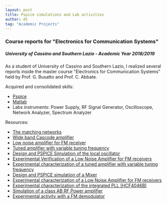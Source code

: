 ```yaml
---
layout: post
title: Pspice simulations and Lab activities
author: dt
tag: "Academic Projects"
---
```

### Course reports for "Electronics for Communication Systems"
##### University of Cassino and Southern Lazio - Academic Year 2018/2019

As a student of University of Cassino and Southern Lazio, I realized several reports inside the master course "Electronics for Communication Systems" held by Prof. G. Busatto and Prof. C. Abbate.

Acquired and consolidated skills:
* [Pspice](https://www.pspice.com/)
* [Matlab](https://it.mathworks.com/products/matlab.html)
* Labs instruments: Power Supply, RF Signal Generator, Oscilloscope, Network Analyzer, Spectrum Analyzer 

Resources:
* [The matching networks](/assets/pdf/2020-06-12_unicas_ecs_1_the_matching_network.pdf)
* [Wide band Cascode amplifier](/assets/pdf/2020-06-12_unicas_ecs_2_cascode_amplifier.pdf)
* [Low noise amplifier for FM receiver](/assets/pdf/2020-06-12_unicas_ecs_3_lna.pdf)
* [Tuned amplifier with variable tuning frequency](/assets/pdf/2020-06-12_unicas_ecs_4_tuned_amplifier_LO.pdf)
* [Design and PSPICE Simulation of the local oscillator](/assets/pdf/2020-06-12_unicas_ecs_5_LO.pdf)
* [Experimental Verification of a Low Noise Amplifier for FM receivers](/assets/pdf/2020-06-12_unicas_ecs_6_exp_LNA.pdf)
* [Experimental characterization of a tuned amplifier with variable tuning frequency](/assets/pdf/2020-06-12_unicas_ecs_7_exp_tuned_amplifier_LO.pdf)
* [Design and PSPICE simulation of a Mixer](/assets/pdf/2020-06-12_unicas_ecs_8_mixer.pdf)
* [Experimental characterization of a Low Noise Amplifier for FM receivers](/assets/pdf/2020-06-12_unicas_ecs_9_exp_mixer.pdf)
* [Experimental characterization of the integrated PLL (HCF4046B)](/assets/pdf/2020-06-12_unicas_ecs_10_exp_pll.pdf)
* [Simulation of a class AB RF Power amplifier](/assets/pdf/2020-06-12_unicas_ecs_11_classAB.pdf)
* [Experimental activity with a FM demodulator](/assets/pdf/2020-06-12_unicas_ecs_12_exp_demFM.pdf)